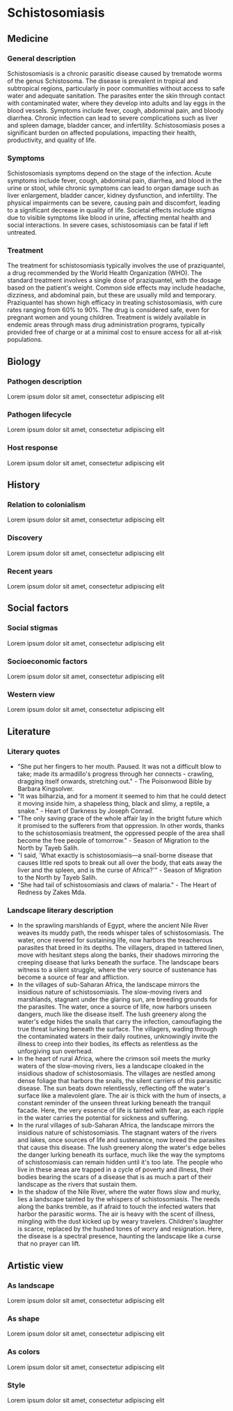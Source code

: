 # Schistosomiasis

## Medicine

### General description

Schistosomiasis is a chronic parasitic disease caused by trematode worms of the genus Schistosoma. The disease is prevalent in tropical and subtropical regions, particularly in poor communities without access to safe water and adequate sanitation. The parasites enter the skin through contact with contaminated water, where they develop into adults and lay eggs in the blood vessels. Symptoms include fever, cough, abdominal pain, and bloody diarrhea. Chronic infection can lead to severe complications such as liver and spleen damage, bladder cancer, and infertility. Schistosomiasis poses a significant burden on affected populations, impacting their health, productivity, and quality of life.

### Symptoms

Schistosomiasis symptoms depend on the stage of the infection. Acute symptoms include fever, cough, abdominal pain, diarrhea, and blood in the urine or stool, while chronic symptoms can lead to organ damage such as liver enlargement, bladder cancer, kidney dysfunction, and infertility. The physical impairments can be severe, causing pain and discomfort, leading to a significant decrease in quality of life. Societal effects include stigma due to visible symptoms like blood in urine, affecting mental health and social interactions. In severe cases, schistosomiasis can be fatal if left untreated.

### Treatment

The treatment for schistosomiasis typically involves the use of praziquantel, a drug recommended by the World Health Organization (WHO). The standard treatment involves a single dose of praziquantel, with the dosage based on the patient's weight. Common side effects may include headache, dizziness, and abdominal pain, but these are usually mild and temporary. Praziquantel has shown high efficacy in treating schistosomiasis, with cure rates ranging from 60% to 90%. The drug is considered safe, even for pregnant women and young children. Treatment is widely available in endemic areas through mass drug administration programs, typically provided free of charge or at a minimal cost to ensure access for all at-risk populations.

## Biology

### Pathogen description

Lorem ipsum dolor sit amet, consectetur adipiscing elit

### Pathogen lifecycle

Lorem ipsum dolor sit amet, consectetur adipiscing elit

### Host response

Lorem ipsum dolor sit amet, consectetur adipiscing elit

## History

### Relation to colonialism

Lorem ipsum dolor sit amet, consectetur adipiscing elit

### Discovery

Lorem ipsum dolor sit amet, consectetur adipiscing elit

### Recent years

Lorem ipsum dolor sit amet, consectetur adipiscing elit

## Social factors

### Social stigmas

Lorem ipsum dolor sit amet, consectetur adipiscing elit

### Socioeconomic factors

Lorem ipsum dolor sit amet, consectetur adipiscing elit

### Western view

Lorem ipsum dolor sit amet, consectetur adipiscing elit

## Literature

### Literary quotes

- "She put her fingers to her mouth. Paused. It was not a difficult blow to take; made its armadillo's progress through her connects - crawling, dragging itself onwards, stretching out." - The Poisonwood Bible by Barbara Kingsolver.
- "It was bilharzia, and for a moment it seemed to him that he could detect it moving inside him, a shapeless thing, black and slimy, a reptile, a snake." - Heart of Darkness by Joseph Conrad.
- "The only saving grace of the whole affair lay in the bright future which it promised to the sufferers from that oppression. In other words, thanks to the schistosomiasis treatment, the oppressed people of the area shall become the free people of tomorrow." - Season of Migration to the North by Tayeb Salih.
- "I said, 'What exactly is schistosomiasis—a snail-borne disease that causes little red spots to break out all over the body, that eats away the liver and the spleen, and is the curse of Africa?'" - Season of Migration to the North by Tayeb Salih.
- "She had tail of schistosomiasis and claws of malaria." - The Heart of Redness by Zakes Mda.

### Landscape literary description

- In the sprawling marshlands of Egypt, where the ancient Nile River weaves its muddy path, the reeds whisper tales of schistosomiasis. The water, once revered for sustaining life, now harbors the treacherous parasites that breed in its depths. The villagers, draped in tattered linen, move with hesitant steps along the banks, their shadows mirroring the creeping disease that lurks beneath the surface. The landscape bears witness to a silent struggle, where the very source of sustenance has become a source of fear and affliction.
- In the villages of sub-Saharan Africa, the landscape mirrors the insidious nature of schistosomiasis. The slow-moving rivers and marshlands, stagnant under the glaring sun, are breeding grounds for the parasites. The water, once a source of life, now harbors unseen dangers, much like the disease itself. The lush greenery along the water's edge hides the snails that carry the infection, camouflaging the true threat lurking beneath the surface. The villagers, wading through the contaminated waters in their daily routines, unknowingly invite the illness to creep into their bodies, its effects as relentless as the unforgiving sun overhead.
- In the heart of rural Africa, where the crimson soil meets the murky waters of the slow-moving rivers, lies a landscape cloaked in the insidious shadow of schistosomiasis. The villages are nestled among dense foliage that harbors the snails, the silent carriers of this parasitic disease. The sun beats down relentlessly, reflecting off the water's surface like a malevolent glare. The air is thick with the hum of insects, a constant reminder of the unseen threat lurking beneath the tranquil facade. Here, the very essence of life is tainted with fear, as each ripple in the water carries the potential for sickness and suffering.
- In the rural villages of sub-Saharan Africa, the landscape mirrors the insidious nature of schistosomiasis. The stagnant waters of the rivers and lakes, once sources of life and sustenance, now breed the parasites that cause this disease. The lush greenery along the water's edge belies the danger lurking beneath its surface, much like the way the symptoms of schistosomiasis can remain hidden until it's too late. The people who live in these areas are trapped in a cycle of poverty and illness, their bodies bearing the scars of a disease that is as much a part of their landscape as the rivers that sustain them.
- In the shadow of the Nile River, where the water flows slow and murky, lies a landscape tainted by the whispers of schistosomiasis. The reeds along the banks tremble, as if afraid to touch the infected waters that harbor the parasitic worms. The air is heavy with the scent of illness, mingling with the dust kicked up by weary travelers. Children's laughter is scarce, replaced by the hushed tones of worry and resignation. Here, the disease is a spectral presence, haunting the landscape like a curse that no prayer can lift.

## Artistic view

### As landscape

Lorem ipsum dolor sit amet, consectetur adipiscing elit

### As shape

Lorem ipsum dolor sit amet, consectetur adipiscing elit

### As colors

Lorem ipsum dolor sit amet, consectetur adipiscing elit

### Style

Lorem ipsum dolor sit amet, consectetur adipiscing elit

